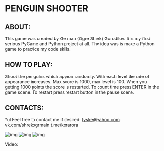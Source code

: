 # PENGUIN SHOOTER

## ABOUT: 
This game was created by German (Ogre Shrek) Gorodilov. It is my first serious PyGame and  Python project at all. The idea was is make a Python game to practice my code skills.

## HOW TO PLAY: 
Shoot the penguins which appear randomly. With each level the rate of appearance increases.
Max score is 1000, max level is 100. When you getting 1000 points the score is restarted.
To count time press ENTER in the game scene. To restart press restart button
in the pause scene.

## CONTACTS: 
*ul
Feel free to contact me if desired:
tyske@yahoo.com
vk.com/shrekogrmain
t.me/korarora

![img](https://i.ibb.co/WVP0MVX/Screenshot-1.png)
![img](https://i.ibb.co/CMDz5TR/Screenshot-2.png)
![img](https://i.ibb.co/R2VYMP5/Screenshot-3.png)

Video:
